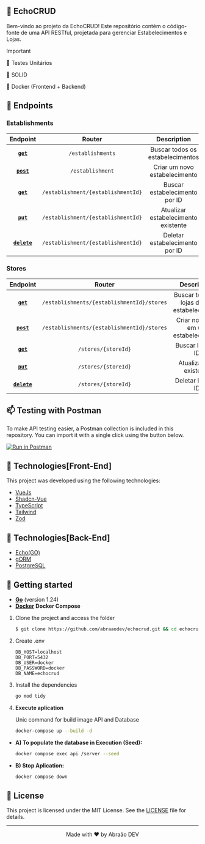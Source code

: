 ## 🤝 EchoCRUD

Bem-vindo ao projeto da EchoCRUD! Este repositório contém o código-fonte de uma API RESTful, projetada para gerenciar Estabelecimentos e Lojas.

> [!IMPORTANT]
> 🔄 Testes Unitários
>
> 🔄 SOLID
>
> 🔄 Docker (Frontend + Backend)


## 🎯 Endpoints

### Establishments

|         Endpoint        |                    Router                    |                 Description                 |
|:-----------------------:|:--------------------------------------------:|:-------------------------------------------:|
| **[`get`](#get)**       | `/establishments`                            | Buscar todos os estabelecimentos            |
| **[`post`](#post)**     | `/establishment`                             | Criar um novo estabelecimento               |
| **[`get`](#get)**       | `/establishment/{establishmentId}`           | Buscar estabelecimento por ID               |
| **[`put`](#put)**       | `/establishment/{establishmentId}`           | Atualizar estabelecimento existente         |
| **[`delete`](#delete)** | `/establishment/{establishmentId}`           | Deletar estabelecimento por ID              |

### Stores

|         Endpoint        |                    Router                    |                 Description                 |
|:-----------------------:|:--------------------------------------------:|:-------------------------------------------:|
| **[`get`](#get)**       | `/establishments/{establishmentId}/stores`   | Buscar todas as lojas de um estabelecimento |
| **[`post`](#post)**     | `/establishments/{establishmentId}/stores`   | Criar nova loja em um estabelecimento       |
| **[`get`](#get)**       | `/stores/{storeId}`                          | Buscar loja por ID                          |
| **[`put`](#put)**       | `/stores/{storeId}`                          | Atualizar loja existente                    |
| **[`delete`](#delete)** | `/stores/{storeId}`                          | Deletar loja por ID                         |

## 📫 Testing with Postman

To make API testing easier, a Postman collection is included in this repository. You can import it with a single click using the button below.

[![Run in Postman](https://run.pstmn.io/button.svg)](https://api.postman.com/collections/38248876-076684d1-ba80-45fd-b45c-37aede86f81b?access_key=PMAT-01JY0CZH5WEFMRTFTK177J1ZNT)



## 🧪 Technologies[Front-End]

This project was developed using the following technologies:

- [VueJs](https://vitejs.dev/)
- [Shadcn-Vue](https://www.shadcn-vue.com/)
- [TypeScript](https://www.typescriptlang.org/)
- [Tailwind](https://tailwindcss.com/)
- [Zod](https://github.com/colinhacks/zod)


## 🧪 Technologies[Back-End]

- [Echo(GO)](https://echo.labstack.com/)
- [gORM](https://gorm.io/)
- [PostgreSQL](https://gorm.io/)

## 🚀 Getting started

* [**Go**](https://go.dev/doc/install) (version 1.24)
* [**Docker**](https://docs.docker.com/engine/install/) **Docker Compose**

1. Clone the project and access the folder

    ```zsh
    $ git clone https://github.com/abraaodev/echocrud.git && cd echocrud
    ```

2. Create .env

    ```env
    DB_HOST=localhost
    DB_PORT=5432
    DB_USER=docker
    DB_PASSWORD=docker
    DB_NAME=echocrud
    ```

3. Install the dependencies

    ```zsh
    go mod tidy
    ```

4. **Execute aplication**

    Unic command for build image API and Database
      ```zsh
      docker-compose up --build -d
      ```

  * **A) To populate the database in Execution (Seed):**

    ```zsh
    docker compose exec api /server --seed
    ```

  * **B) Stop Aplication:**

    ```zsh
    docker compose down
    ```


## 📝 License

This project is licensed under the MIT License. See the [LICENSE](LICENSE.md) file for details.

---

<p align="center">Made with ❤️ by Abraão DEV</p>
